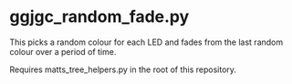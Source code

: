 # ggjgc_random_fade.py

This picks a random colour for each LED and fades from the last random colour over a period of time.

Requires matts_tree_helpers.py in the root of this repository.
